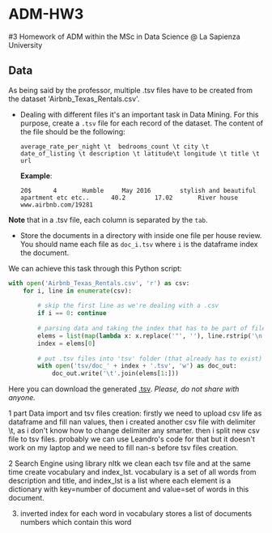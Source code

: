 # ADM-HW3
#3 Homework of ADM within the MSc in Data Science @ La Sapienza University

## Data
As being said by the professor, multiple .tsv files have to be created from the dataset 'Airbnb_Texas_Rentals.csv'.

* Dealing with different files it's an important task in Data Mining. For this purpose, create a `.tsv` file for each record of the dataset. The content of the file should be the following:

    ```
    average_rate_per_night \t  bedrooms_count \t city \t date_of_listing \t description \t latitude\t longitude \t title \t url
    ```
   
    __Example__:
  
    ```
    20$      4       Humble     May 2016        stylish and beautiful apartment etc etc..      40.2        17.02       River house        www.airbnb.com/19281 
    ```
   
__Note__ that in a .tsv file, each column is separated by the `tab`.
* Store the documents in a directory with inside one file per house review. You should name each file as `doc_i.tsv` where `i` is the dataframe index the document.

We can achieve this task through this Python script:

```python
with open('Airbnb_Texas_Rentals.csv', 'r') as csv:
    for i, line in enumerate(csv):
    
        # skip the first line as we're dealing with a .csv
        if i == 0: continue
        
        # parsing data and taking the index that has to be part of filenames
        elems = list(map(lambda x: x.replace('"', ''), line.rstrip('\n').split(',')))
        index = elems[0]
        
        # put .tsv files into 'tsv' folder (that already has to exist)
        with open('tsv/doc_' + index + '.tsv', 'w') as doc_out:
            doc_out.write('\t'.join(elems[1:]))
```

Here you can download the generated [.tsv](https://drive.google.com/file/d/1T0Wku_IY0qVWo21s3J2fghfsBMj0gJPz/view?usp=sharing).
*Please, do not share with anyone.*


1 part Data import and tsv files creation:
firstly we need to upload csv life as dataframe and fill nan values, then i created another csv file with delimiter \t, as i don't know how to change delimiter any smarter. then i split new csv file to tsv files. probably we can use Leandro's code for that but it doesn't work on my laptop and we need to fill nan-s before tsv files creation.

2 Search Engine
using library nltk we clean each tsv file and at the same time create vocabulary and index_lst. vocabulary is a set of all words from description and title, and index_lst is a list where each element is a dictionary with key=number of document and value=set of words in this document.

3. inverted index
for each word in vocabulary stores a list of documents numbers which contain this word

